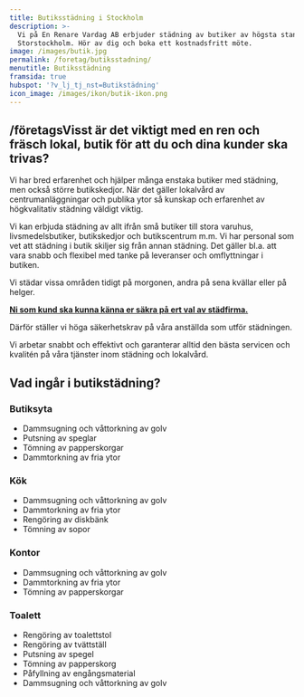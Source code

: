 ```yaml
---
title: Butiksstädning i Stockholm
description: >-
  Vi på En Renare Vardag AB erbjuder städning av butiker av högsta standard i
  Storstockholm. Hör av dig och boka ett kostnadsfritt möte.
image: /images/butik.jpg
permalink: /foretag/butiksstadning/
menutitle: Butiksstädning
framsida: true
hubspot: '?v_lj_tj_nst=Butikstädning'
icon_image: /images/ikon/butik-ikon.png
---
```


## /företagsVisst &auml;r det viktigt med en ren och fr&auml;sch lokal, butik för att du och dina kunder ska trivas?&nbsp;

Vi har bred erfarenhet och hj&auml;lper m&aring;nga enstaka butiker med st&auml;dning, men ocks&aring; större butikskedjor. N&auml;r det g&auml;ller lokalv&aring;rd av centrumanl&auml;ggningar och publika ytor s&aring; kunskap och erfarenhet av högkvalitativ st&auml;dning v&auml;ldigt viktig.

Vi kan erbjuda st&auml;dning av allt ifr&aring;n sm&aring; butiker till stora varuhus, livsmedelsbutiker, butikskedjor och butikscentrum m.m. Vi har personal som vet att st&auml;dning i butik skiljer sig fr&aring;n annan st&auml;dning. Det g&auml;ller bl.a. att vara snabb och flexibel med tanke p&aring; leveranser och omflyttningar i butiken.

Vi st&auml;dar vissa omr&aring;den tidigt p&aring; morgonen, andra p&aring; sena kv&auml;llar eller p&aring; helger.

**[Ni som kund ska kunna k&auml;nna er s&auml;kra p&aring; ert val av st&auml;dfirma.](/vanliga-fragor/hur-arbetar-en-renare-vardag-med-s%C3%A4kerhet)**

D&auml;rför st&auml;ller vi höga s&auml;kerhetskrav p&aring; v&aring;ra anst&auml;llda som utför st&auml;dningen.

Vi arbetar snabbt och effektivt och garanterar alltid den b&auml;sta servicen och kvalit&eacute;n p&aring; v&aring;ra tj&auml;nster inom st&auml;dning och lokalv&aring;rd.

## Vad ing&aring;r i butikst&auml;dning?

### Butiksyta

* Dammsugning och v&aring;ttorkning av golv
* Putsning av speglar
* Tömning av papperskorgar
* Dammtorkning av fria ytor

### Kök

* Dammsugning och v&aring;ttorkning av golv
* Dammtorkning av fria ytor
* Rengöring av diskb&auml;nk
* Tömning av sopor

### Kontor

* Dammsugning och v&aring;ttorkning av golv
* Dammtorkning av fria ytor
* Tömning av papperskorgar

### Toalett

* Rengöring av toalettstol
* Rengöring av tv&auml;ttst&auml;ll
* Putsning av spegel
* Tömning av papperskorg
* P&aring;fyllning av eng&aring;ngsmaterial
* Dammsugning och v&aring;ttorkning av golv